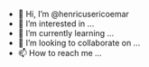 - 👋 Hi, I’m @henricusericoemar
- 👀 I’m interested in ...
- 🌱 I’m currently learning ...
- 💞️ I’m looking to collaborate on ...
- 📫 How to reach me ...

<!---
henricusericoemar/henricusericoemar is a ✨ special ✨ repository because its `README.md` (this file) appears on your GitHub profile.
You can click the Preview link to take a look at your changes.
--->
